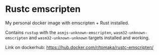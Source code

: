 # Rustc emscripten

My personal docker image with emscripten + Rust installed.

Contains `rustup` with the `asmjs-unknown-emscripten`, `wasm32-unknown-emscripten` and `wasm32-unknown-unknown` targets
installed and working.

Link on dockerhub: https://hub.docker.com/r/tomaka/rustc-emscripten/
